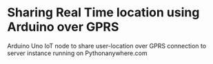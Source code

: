 # Sharing Real Time location using Arduino over GPRS

Arduino Uno IoT node to share user-location over GPRS connection to server instance running on Pythonanywhere.com


